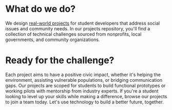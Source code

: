 # What do we do?
We design [real-world projects](https://github.com/teamup-org/projects/wiki) for student developers that address social issues and community needs. In our projects repository, you'll find a collection of technical challenges sourced from nonprofits, local governments, and community organizations. 

# Ready for the challenge?
Each project aims to have a positive civic impact, whether it's helping the environment, assisting vulnerable populations, or bridging communication gaps. Our projects are scoped for students to build functional prototypes or working pilots with mentorship from industry experts. If you're a student looking to level up your skills while making a difference, browse our projects to join a team today. Let's use technology to build a better future, together.

